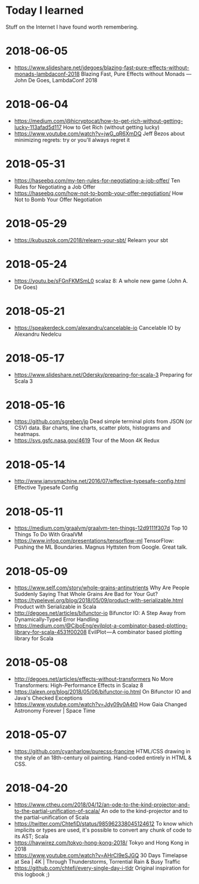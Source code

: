# Today I learned
Stuff on the Internet I have found worth remembering.

# 2018-06-05
- https://www.slideshare.net/jdegoes/blazing-fast-pure-effects-without-monads-lambdaconf-2018 Blazing Fast, Pure Effects without Monads — John De Goes, LambdaConf 2018

# 2018-06-04
- https://medium.com/@hicryptocat/how-to-get-rich-without-getting-lucky-113afad5d117 How to Get Rich (without getting lucky)
- https://www.youtube.com/watch?v=jwG_qR6XmDQ Jeff Bezos about minimizing regrets: try or you'll always regret it

# 2018-05-31
- https://haseebq.com/my-ten-rules-for-negotiating-a-job-offer/ Ten Rules for Negotiating a Job Offer
- https://haseebq.com/how-not-to-bomb-your-offer-negotiation/ How Not to Bomb Your Offer Negotiation

# 2018-05-29
- https://kubuszok.com/2018/relearn-your-sbt/ Relearn your sbt

# 2018-05-24
- https://youtu.be/sFGnFKMSmL0 scalaz 8: A whole new game (John A. De Goes)

# 2018-05-21
- https://speakerdeck.com/alexandru/cancelable-io Cancelable IO by Alexandru Nedelcu

# 2018-05-17
- https://www.slideshare.net/Odersky/preparing-for-scala-3 Preparing for Scala 3

# 2018-05-16
- https://github.com/sgreben/jp Dead simple terminal plots from JSON (or CSV) data. Bar charts, line charts, scatter plots, histograms and heatmaps.
- https://svs.gsfc.nasa.gov/4619 Tour of the Moon 4K Redux

# 2018-05-14
- http://www.janvsmachine.net/2016/07/effective-typesafe-config.html Effective Typesafe Config

# 2018-05-11
- https://medium.com/graalvm/graalvm-ten-things-12d9111f307d Top 10 Things To Do With GraalVM
- https://www.infoq.com/presentations/tensorflow-ml TensorFlow: Pushing the ML Boundaries. Magnus Hyttsten from Google. Great talk.

# 2018-05-09
- https://www.self.com/story/whole-grains-antinutrients Why Are People Suddenly Saying That Whole Grains Are Bad for Your Gut?
- https://typelevel.org/blog/2018/05/09/product-with-serializable.html Product with Serializable in Scala
- http://degoes.net/articles/bifunctor-io Bifunctor IO: A Step Away from Dynamically-Typed Error Handling
- https://medium.com/@CiboEng/evilplot-a-combinator-based-plotting-library-for-scala-4531f00208 EvilPlot — A combinator based plotting library for Scala

# 2018-05-08
- http://degoes.net/articles/effects-without-transformers No More Transformers: High-Performance Effects in Scalaz 8
- https://alexn.org/blog/2018/05/06/bifunctor-io.html On Bifunctor IO and Java's Checked Exceptions
- https://www.youtube.com/watch?v=Jdy09y0A4t0 How Gaia Changed Astronomy Forever | Space Time

# 2018-05-07
- https://github.com/cyanharlow/purecss-francine HTML/CSS drawing in the style of an 18th-century oil painting. Hand-coded entirely in HTML & CSS.

# 2018-04-20

- https://www.ctheu.com/2018/04/12/an-ode-to-the-kind-projector-and-to-the-partial-unification-of-scala/ An ode to the kind-projector and to the partial-unification of Scala
- https://twitter.com/ChtefiD/status/985962338045124612 To know which implicits or types are used, it's possible to convert any chunk of code to its AST; Scala
- https://haywirez.com/tokyo-hong-kong-2018/ Tokyo and Hong Kong in 2018
- https://www.youtube.com/watch?v=AHrCI9eSJGQ 30 Days Timelapse at Sea | 4K | Through Thunderstorms, Torrential Rain & Busy Traffic
- https://github.com/chtefi/every-single-day-i-tldr Original inspiration for this logbook ;)
